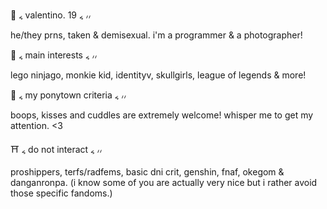 🥢 ៹ valentino. 19 ៹ ៸៸

he/they prns, taken & demisexual. i'm a programmer & a photographer! 

🏮 ៹ main interests ៹ ៸៸

lego ninjago, monkie kid, identityv, skullgirls, league of legends & more!

🧧 ៹ my ponytown criteria ៹ ៸៸

 boops, kisses and cuddles are extremely welcome! whisper me to get my attention. <3

⛩️ ៹ do not interact ៹ ៸៸

proshippers, terfs/radfems, basic dni crit, genshin, fnaf, okegom & danganronpa.
(i know some of you are actually very nice but i rather avoid those specific fandoms.) 
